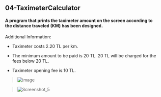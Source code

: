 ## 04-TaximeterCalculator

#### A program that prints the taximeter amount on the screen according to the distance traveled (KM) has been designed.

Additional Information:

- Taximeter costs 2.20 TL per km.

- The minimum amount to be paid is 20 TL. 20 TL will be charged for the fees below 20 TL.

- Taximeter opening fee is 10 TL.

> ![image](https://user-images.githubusercontent.com/57245919/129761859-cef27d89-34ae-45cd-aa7a-26aed4e932bd.png)


> ![Screenshot_5](https://user-images.githubusercontent.com/57245919/129761721-e86b682f-470d-4eea-8deb-4a1feedf4ae2.png)

